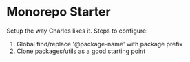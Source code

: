 # Monorepo Starter

Setup the way Charles likes it. Steps to configure:

1. Global find/replace '@package-name' with package prefix
2. Clone packages/utils as a good starting point
